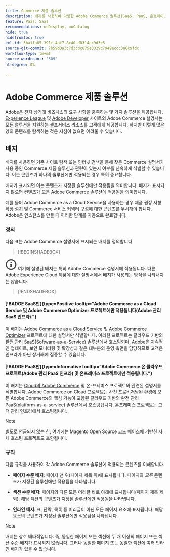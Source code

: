 ```yaml
---
title: Commerce 제품 솔루션
description: 배지를 사용하여 다양한 Adobe Commerce 솔루션(SaaS, PaaS, 온프레미스)에 적용되는 설명서를 식별하는 방법에 대해 알아봅니다.
feature: Paas, Saas
recommendations: noDisplay, noCatalog
hide: true
hidefromtoc: true
exl-id: 5ba1fa65-391f-4af7-8c40-d8314ec9d3e5
source-git-commit: 7b59d3a3c7d3cdc875e3329c7949eccc3a6c9fdc
workflow-type: tm+mt
source-wordcount: '509'
ht-degree: 0%

---
```


# Adobe Commerce 제품 솔루션

Adobe은 전자 상거래 비즈니스의 요구 사항을 충족하는 몇 가지 솔루션을 제공합니다. [Experience League](https://experienceleague.adobe.com/ko/docs/commerce) 및 [Adobe Developer](https://developer.adobe.com/commerce/docs/) 사이트의 Adobe Commerce 설명서는 모든 솔루션을 지원하는 셀프서비스 리소스를 고객에게 제공합니다. 하지만 이렇게 많은 양의 콘텐츠를 탐색하는 것은 지침이 없으면 어려울 수 있습니다.

## 배지

배지를 사용하면 기존 사이트 탐색 또는 인터넷 검색을 통해 찾은 Commerce 설명서가 사용 중인 Commerce 제품 솔루션과 관련이 있는지 여부를 신속하게 식별할 수 있습니다. 이는 콘텐츠가 하나의 솔루션에만 적용되는 경우 특히 중요합니다.

배지가 표시되면 이는 콘텐츠가 지정된 솔루션에만 적용됨을 의미합니다. 배지가 표시되지 않으면 컨텐츠가 모든 Adobe Commerce 솔루션에 적용됨을 의미합니다.

예를 들어 Adobe Commerce as a Cloud Service을 사용하는 경우 제품 권장 사항 확장 [설치](../product-recommendations/install-configure.md#install-product-recommendations) 및 Commerce 서비스 커넥터 [구성](../product-recommendations/install-configure.md#configure-product-recommendations)에 대한 콘텐츠를 무시해야 합니다. Adobe은 인스턴스를 만들 때 이러한 단계를 자동으로 완료합니다.

### 정의

다음 표는 Adobe Commerce 설명서에 표시되는 배지를 정의합니다.

>[!BEGINSHADEBOX]

![정보](../cloud-service/assets/Smock_InfoOutline_18_N.svg) 여기에 설명된 배지는 특히 Adobe Commerce 설명서에 적용됩니다. 다른 Adobe Experience Cloud 제품에 대한 설명서에서 배지가 사용되는 방식을 나타내지는 않습니다.

>[!ENDSHADEBOX]

#### [!BADGE SaaS만]{type=Positive tooltip="Adobe Commerce as a Cloud Service 및 Adobe Commerce Optimizer 프로젝트에만 적용됩니다(Adobe 관리 SaaS 인프라)."}

이 배지는 [Adobe Commerce as a Cloud Service](../cloud-service/overview.md) 및 [Adobe Commerce Optimizer](../optimizer/overview.md) 프로젝트에 대한 설명서만 식별합니다. 이러한 프로젝트는 클라우드 기반의 완전 관리 SaaS(Software-as-a-Service) 솔루션에서 호스팅되며, Adobe은 지속적인 업데이트, 보안 모니터링 및 확장성과 같은 대부분의 운영 측면을 담당하므로 고객은 인프라가 아닌 상거래에 집중할 수 있습니다.

#### [!BADGE PaaS만]{type=Informative tooltip="Adobe Commerce 온 클라우드 프로젝트(Adobe 관리 PaaS 인프라) 및 온프레미스 프로젝트에만 적용됩니다."}

이 배지는 [Cloud의 Adobe Commerce](https://experienceleague.adobe.com/ko/docs/commerce-on-cloud/user-guide/overview) 및 온-프레미스 프로젝트와 관련된 설명서를 식별합니다. Adobe Commerce on Cloud 프로젝트는 사전 프로비저닝된 환경에 모든 Adobe Commerce의 핵심 기능이 포함된 클라우드 기반의 완전 관리 PaaS(platform-as-a-service) 솔루션에서 호스팅됩니다. 온프레미스 프로젝트는 고객 관리 인프라에서 호스팅됩니다.

>[!NOTE]
>
>별도로 언급되지 않는 한, 여기에는 Magento Open Source 코드 베이스에 기반한 자체 호스팅 프로젝트도 포함됩니다.

### 규칙

다음 규칙을 사용하여 각 Adobe Commerce 솔루션에 적용되는 콘텐츠를 이해합니다.

- **페이지 수준 배지**: 페이지 맨 위(페이지 제목 위)에 표시됩니다. 페이지의 _모두_ 콘텐츠가 지정된 솔루션에만 적용됨을 나타냅니다.

- **섹션 수준 배지**: 페이지의 다른 모든 머리글 바로 아래에 표시됩니다(페이지 제목 제외). 해당 섹션의 콘텐츠가 지정된 솔루션에만 적용됨을 나타냅니다.

- **인라인 배지**: 표, 단락, 목록 등 머리글이 아닌 모든 페이지 요소에 표시됩니다. 해당 요소의 콘텐츠가 지정된 솔루션에만 적용됨을 나타냅니다.

>[!NOTE]
>
>배지는 상호 배타적입니다. 즉, 동일한 페이지 또는 섹션에 두 개 이상의 페이지 또는 섹션 수준 배지가 표시되지 않습니다. 그러나 동일한 페이지 또는 동일한 섹션에 여러 인라인 배지가 있을 수 있습니다.
